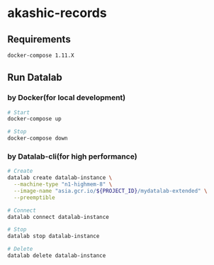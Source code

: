 # akashic-records

## Requirements
```bash
docker-compose 1.11.X
```

## Run Datalab

### by Docker(for local development)
```bash
# Start
docker-compose up

# Stop
docker-compose down
```

### by Datalab-cli(for high performance)
```bash
# Create
datalab create datalab-instance \
  --machine-type "n1-highmem-8" \
  --image-name "asia.gcr.io/${PROJECT_ID}/mydatalab-extended" \
  --preemptible

# Connect
datalab connect datalab-instance

# Stop
datalab stop datalab-instance

# Delete
datalab delete datalab-instance
```

